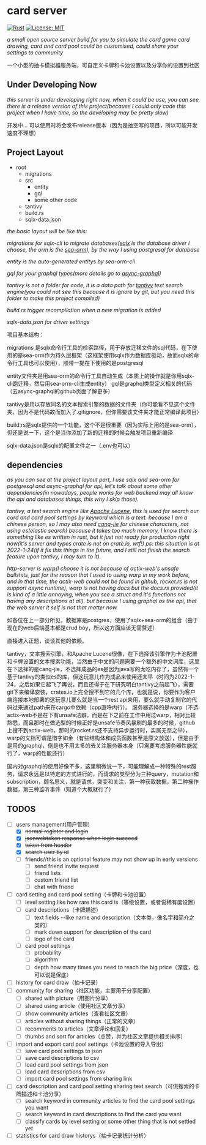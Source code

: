 # card server

[![Rust](https://github.com/pathologyenigma/card_server/actions/workflows/rust.yml/badge.svg)](https://github.com/pathologyenigma/card_server/actions/workflows/rust.yml)
[![License: MIT](https://img.shields.io/badge/License-MIT-yellow.svg)](https://opensource.org/licenses/MIT)

*a small open source server build for you to simulate the card game card drawing, card and card pool could be customised, could share your settings to community*

一个小型的抽卡模拟器服务端，可自定义卡牌和卡池设置以及分享你的设置到社区
## Under Developing Now
*this server is under developing right now, when it could be use, you can see there is a release version of this project(because I could only code this project when I have time, so the developing may be pretty slow)*

开发中... 可以使用时将会发布release版本（因为是抽空写的项目，所以可能开发速度不理想）
## Project Layout

 - root
	 - migrations
	 - src
		 - entity
		 - gql
		 - some other code
	- tantivy
	- build.rs
	- sqlx-data.json

*the basic layout will be like this:*

*migrations for sqlx-cli to migrate databases([sqlx](https://github.com/launchbadge/sqlx) is the database driver I choose, the orm is the [sea-orm](https://github.com/SeaQL/sea-orm)), by the way I using postgresql for database* 

*entity is the auto-generated entitys by sea-orm-cli*

*gql for your graphql types(more details go to [async-graphql](https://github.com/async-graphql/async-graphql))*

*tantivy is not a folder for code, it is a data path for [tantivy](https://github.com/quickwit-inc/tantivy) text search engine(you could not see this because it is ignore by git, but you need this folder to make this project compiled)*

*build.rs trigger recompilation when a new migration is added*

*sqlx-data.json for driver settings*

项目基本结构：

migrations 是sqlx命令行工具的检索路径，用于存放迁移文件的sql代码，在下使用的是sea-orm作为持久层框架（这框架使用sqlx作为数据库驱动，故而sqlx的命令行工具也可以使用），顺带一提在下使用的是postgresql

entity文件夹是用sea-orm的命令行工具自动生成（本质上的操作就是你用sqlx-cli跑迁移，然后用sea-orm-cli生成entity）
gql是graphql类型定义相关的代码（去async-graphql的github页面了解更多）

tantivy是用以存放同名的文本搜索引擎的数据的文件夹（你可能看不见这个文件夹，因为不是代码故而加入了.gitignore，但你需要该文件夹才能正常编译此项目）

build.rs是sqlx提供的一个功能，这个不是很重要（因为实际上用的是sea-orm），但还是说一下，这个是当你添加了新的迁移的时候会触发项目重新编译

sqlx-data.json是sqlx的配置文件之一（.env也可以）
## dependencies
*as you can see at the project layout part, I use sqlx and sea-orm for postgresql and async-graphql for api,
let's talk about some other dependencies(in nowadays, people works for web backend may all know the api and databases things, this why I skip those).*

*tantivy, a text search engine like [Apache Lucene](https://lucene.apache.org/), this is used for search our card and card pool settings by keyword which is a text. because I am a chinese person, so I may also need [cang-jie](https://crates.io/crates/cang-jie) for chinese characters, not using es(elastic search) because it takes too much memory, I know there is something like es written in rust, but it just not ready for production right now(it's server and types crate is not on crate.io, wtf!) ps: this situation is at 2022-1-24(if it fix this things in the future, and I still not finish the search feature upon tantivy, I may turn to it).*

*http-server is [warp](https://docs.rs/warp/)(I choose it is not because of actix-web's unsafe bullshits, just for the reason that I used to using warp in my work before, and in that time, the actix-web could not be found in github, rocket.rs is not support async runtime), warp is not having docs but the docs.rs provided(it is kind of a little annoying, when you see a struct and it's functions not having any descriptions at all). but becasue I using graphql as the api, that the web server it self is not that matter now.*

如各位在上一部分所见，数据库是postgres，使用了sqlx+sea-orm的组合（由于现在的web后端基本都是crud boy，所以这方面应该无需赘述）

直接进入正题，谈谈其他的依赖。

tantivy，文本搜索引擎，和Apache Lucene很像，在下选择该引擎作为卡池配置和卡牌设置的文本搜索功能，当然由于中文的问题需要一个额外的中文词库，这里在下选择的是cang-jie，不选择成品的es是因为java写的太吃内存了，虽然有一个基于tantivy的类似es的库，但这玩意儿作为成品来使用还太早（时间为2022-1-24，之后如果它起飞了再说，而且还得于在下研究明白tantivy之前起飞），需要git下来编译安装，crates.io上完全搜不到它的几个库，也就是说，你要作为客户端连接本地部署的这玩意儿要么就是当一个rest api来用，要么就手动复制它的代码过来通过path来在cargo中依赖（cpp直呼内行）。
服务器选择的是warp（不选actix-web不是在下有unsafe洁癖，而是在下之前在工作中用过warp，相对比较熟悉，而且那时在做选型的时候正好是unsafe节奏风暴刷的最多的时候，github上搜不到actix-web，那时的rocket.rs还不支持异步运行时，实属无奈之举），warp的文档可谓是惜字如金（有些结构体和成员函数甚至是原文放送），但是由于是用的graphql，倒是也不用太多的去关注服务器本身（只需要考虑服务器性能就行了，warp的性能还行）

国内对graphql的使用好像不多，这里稍微说一下，可能理解成一种特殊的rest服务，请求永远是以特定的方式进行的，而请求的类型分为三种query，mutation和subscription，顾名思义，就是请求，突变和关注，第一种获取数据，第二种操作数据，第三种监听事件（知道个大概就行了）
## TODOS
 - [ ] users management(用户管理)
	 - [x] ~~normal register and login~~
	 - [x] ~~jsonwebtoken response when login succeed~~
	 - [x] ~~token from header~~
	 - [x] ~~search user by id~~
	 - [ ] friends//this is an optional feature may not show up in early versions
		 - [ ] send friend invite request
		 - [ ] friend lists
		 - [ ] custom friend list
		 - [ ] chat with friend
 - [ ] card setting and card pool setting（卡牌和卡池设置）
	 - [ ] level setting like how rare this card is（等级设置，或者说稀有度设置）
	 - [ ] card descriptions（卡牌描述）
		 - [ ] text fields --like name and description（文本类，像名字和简介之类的）
		 - [ ] mark down support for description of the card
		 - [ ] logo of the card
	 - [ ] card pool settings
		 - [ ] probability
		 - [ ] algorithm
		 - [ ] depth how many times you need to reach the big price（深度，也可以说是保底）
 - [ ] history for card draw（抽卡记录）
 - [ ] community for sharing（社区功能，主要用于分享配置）
	 - [ ] shared with picture（用图片分享）
	 - [ ] shared using article（使用社区文章分享）
	 - [ ] show community articles（查看社区文章）
	 - [ ] articles without sharing things（正常的文章）
	 - [ ] recomments to articles（文章评论和回复）
	 - [ ] thumbs and sort for articles（点赞，并为社区文章提供相关排序）
 - [ ] import and export card pool settings（卡池设置的导入导出）
	 - [ ] save card pool settings to json
	 - [ ] save card descriptions to csv
	 - [ ] load card pool settings from json
	 - [ ] load card descriptions from csv
	 - [ ] import card pool settings from sharing link
 - [ ] card description and card pool setting sharing text search（可供搜索的卡牌描述和卡池分享）
	 - [ ] search keyword in community articles to find the card pool settings you want
	 - [ ] search keyword in card descriptions to find the card you want
	 - [ ] classify cards by level setting or some other thing that is not settled yet
 - [ ] statistics for card draw historys（抽卡记录统计分析）
